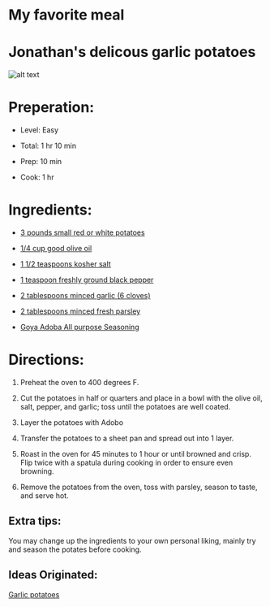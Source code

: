 # My favorite meal
 
# Jonathan's delicous garlic potatoes 

![alt text](https://www.eatwell101.com/wp-content/uploads/2018/11/roasted-potatoes-recipe-5-1b.jpg)

# Preperation:

* Level: Easy

* Total: 1 hr 10 min

* Prep: 10 min

* Cook: 1 hr

# Ingredients:

* [3 pounds small red or white potatoes](https://www.walmart.com/ip/White-Potatoes-5-lb-Bag/109290023)

* [1/4 cup good olive oil](https://www.amazon.com/Pompeian-Robust-Extra-Virgin-Olive/dp/B0086OZ7X2)

* [1 1/2 teaspoons kosher salt](https://www.mortonsalt.com/home-product/morton-coarse-kosher-salt/?gclid=CjwKCAiAnfjyBRBxEiwA-EECLAm1YE6QWMAj60780kgZlnkdw6HMuGmE6ltEt7Od-9uvWH3hK4GqGBoCdqMQAvD_BwE)

* [1 teaspoon freshly ground black pepper](https://www.walmart.com/ip/McCormick-Whole-Black-Pepper-17-5-oz/51691158?wmlspartner=wlpa&selectedSellerId=0&adid=22222222227041385187&wl0=&wl1=g&wl2=c&wl3=99516678017&wl4=aud-430887228898:pla-244697108897&wl5=9002030&wl6=&wl7=&wl8=&wl9=pla&wl10=8175035&wl11=online&wl12=51691158&veh=sem&gclid=CjwKCAiAnfjyBRBxEiwA-EECLKt-jMD63JIJBFAuMWGc4_lSICcDpbzulLUrrQv7uS4nEdFCXrtCHBoCKcoQAvD_BwE)

* [2 tablespoons minced garlic (6 cloves)](https://grocery.walmart.com/ip/Garlic-Bag-6-oz/44391024?wmlspartner=wlpa&selectedSellerId=0&wl13=2122&adid=22222222420331748883&wmlspartner=wmtlabs&wl0=&wl1=g&wl2=c&wl3=305074695115&wl4=pla-546274454576&wl5=9002030&wl6=&wl7=&wl8=&wl9=pla&wl10=120643079&wl11=local&wl12=44391024&wl13=2122&veh=sem_LIA&gclid=CjwKCAiAnfjyBRBxEiwA-EECLIx-sr8yJnk7ZJp6VxLpNHGG1iiHxVe4lbd8mOs_wS2h0YhfUv00CxoCdPYQAvD_BwE&gclsrc=aw.ds)

* [2 tablespoons minced fresh parsley](https://grocery.walmart.com/ip/Italian-Parsley-bunch/44391168?wmlspartner=wlpa&selectedSellerId=0&wl13=2122&adid=22222222420331748883&wmlspartner=wmtlabs&wl0=&wl1=g&wl2=c&wl3=305074695115&wl4=pla-546274454576&wl5=9002030&wl6=&wl7=&wl8=&wl9=pla&wl10=120643079&wl11=local&wl12=44391168&wl13=2122&veh=sem_LIA&gclid=CjwKCAiAnfjyBRBxEiwA-EECLJwfQ60C9TcYvYn1YhN09Um8a9S1ebpO2BMRVZxZK-yPCaIG8m4Z6BoCqWsQAvD_BwE&gclsrc=aw.ds)

* [Goya Adoba All purpose Seasoning](https://www.target.com/p/goya-adobo-all-purpose-seasoning-8-oz/-/A-14771792?ref=tgt_adv_XS000000&AFID=google_pla_df&fndsrc=tgtao&CPNG=PLA_Grocery%2BShopping_Local&adgroup=SC_Grocery&LID=700000001170770pgs&network=g&device=c&location=9002030&ds_rl=1246978&ds_rl=1247077&ds_rl=1246978&gclid=CjwKCAiAnfjyBRBxEiwA-EECLJVIJYFPHZiCekeKLJ2T9HGAExJ5TB1Ohth0VdDCO75mVPkwG5bwBhoCEKcQAvD_BwE&gclsrc=aw.ds)

# Directions:

1. Preheat the oven to 400 degrees F.

2. Cut the potatoes in half or quarters and place in a bowl with the olive oil, salt, pepper, and garlic; toss until the potatoes are well coated. 

3. Layer the potatoes with Adobo 

4. Transfer the potatoes to a sheet pan and spread out into 1 layer. 

5. Roast in the oven for 45 minutes to 1 hour or until browned and crisp. Flip twice with a spatula during cooking in order to ensure even browning.

6. Remove the potatoes from the oven, toss with parsley, season to taste, and serve hot.

## Extra tips:

You may change up the ingredients to your own personal liking, mainly try and season the potates before cooking.

## Ideas Originated:

[Garlic potatoes](https://www.foodnetwork.com/recipes/ina-garten/garlic-roasted-potatoes-recipe-1913067)